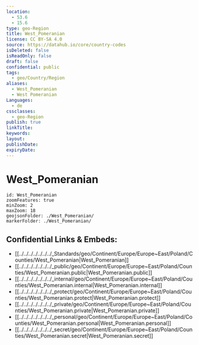 ```yaml
---
location:
  - 53.6
  - 15.6
type: geo-Region
title: West_Pomeranian
license: CC BY-SA 4.0
source: https://datahub.io/core/country-codes
isDeleted: false
isReadOnly: false
draft: false
confidential: public
tags:
  - geo/Country/Region
aliases:
  - West_Pomeranian
  - West Pomeranian
Languages:
  - de
cssclasses:
  - geo-Region
publish: true
linkTitle: 
keywords: 
layout: 
publishDate: 
expiryDate:
---
```


# West_Pomeranian

```leaflet
id: West_Pomeranian
zoomFeatures: true 
minZoom: 2 
maxZoom: 18
geojsonFolder: ./West_Pomeranian/
markerFolder: ./West_Pomeranian/
```


## Confidential Links & Embeds: 
- [[../../../../../../../_Standards/geo/Continent/Europe/Europe~East/Poland/Counties/West_Pomeranian|West_Pomeranian]] 
- [[../../../../../../../_public/geo/Continent/Europe/Europe~East/Poland/Counties/West_Pomeranian.public|West_Pomeranian.public]] 
- [[../../../../../../../_internal/geo/Continent/Europe/Europe~East/Poland/Counties/West_Pomeranian.internal|West_Pomeranian.internal]] 
- [[../../../../../../../_protect/geo/Continent/Europe/Europe~East/Poland/Counties/West_Pomeranian.protect|West_Pomeranian.protect]] 
- [[../../../../../../../_private/geo/Continent/Europe/Europe~East/Poland/Counties/West_Pomeranian.private|West_Pomeranian.private]] 
- [[../../../../../../../_personal/geo/Continent/Europe/Europe~East/Poland/Counties/West_Pomeranian.personal|West_Pomeranian.personal]] 
- [[../../../../../../../_secret/geo/Continent/Europe/Europe~East/Poland/Counties/West_Pomeranian.secret|West_Pomeranian.secret]] 

